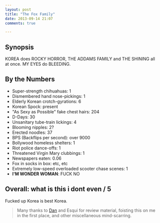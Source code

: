 ```yaml
---
layout: post
title: "The Fox Family"
date: 2013-09-14 21:07
comments: true

---
```


Synopsis
--------

KOREA does ROCKY HORROR, THE ADDAMS FAMILY and THE SHINING all at once. MY EYES do BLEEDING.

By the Numbers
--------------

* Super-strength chihuahuas: 1
* Dismembered hand nose-pickings: 1
* Elderly Korean crotch-gyrations: 6
* Korean Spock: present
* "As Sexy as Possible" fake chest hairs: 204
* D-Days: 30
* Unsanitary tube-train lickings: 4
* Blooming nipples: 2?
* Erected noodles: 37
* BPS (Backflips per second): over 9000
* Bollywood homeless shelters: 1
* Riot police dance-offs: 1
* Threatened Virgin Mary clubbings: 1
* Newspapers eaten: 0.06
* Fox in socks in box: etc, etc
* Extremely low-speed overloaded scooter chase scenes: 1
* **I'M WONDER WOMAN**: FUCK NO

Overall: what is this i dont even / 5
-------------

Fucked up Korea is best Korea.

> Many thanks to [Dan](http://vulpinedesigns.co.uk) and Esqui for review material, foisting this on me in the first place, and other miscellaneous mind-scarring.
